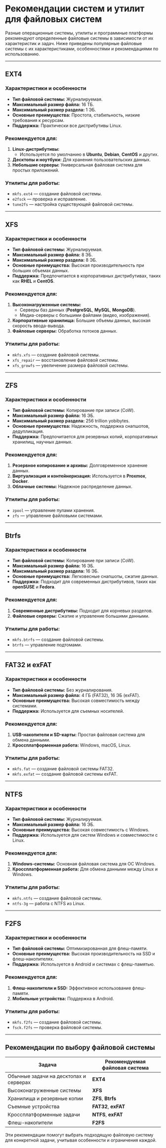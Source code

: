 
# Рекомендации систем и утилит для файловых систем

Разные операционные системы, утилиты и программные платформы рекомендуют определенные файловые системы в зависимости от их характеристик и задач. Ниже приведены популярные файловые системы с их характеристиками, особенностями и рекомендациями по использованию.

---

## EXT4

### Характеристики и особенности
- **Тип файловой системы:** Журналируемая.
- **Максимальный размер файла:** 16 ТБ.
- **Максимальный размер раздела:** 1 ЭБ.
- **Основные преимущества:** Простота, стабильность, низкие требования к ресурсам.
- **Поддержка:** Практически все дистрибутивы Linux.

### Рекомендуется для:
1. **Linux-дистрибутивы:**
   - Используется по умолчанию в **Ubuntu**, **Debian**, **CentOS** и других.
2. **Десктопы и ноутбуки:** Для хранения пользовательских данных.
3. **Небольшие серверы:** Универсальная файловая система для простых приложений.

### Утилиты для работы:
- `mkfs.ext4` — создание файловой системы.
- `e2fsck` — проверка и исправление.
- `tune2fs` — настройка существующей файловой системы.

---

## XFS

### Характеристики и особенности
- **Тип файловой системы:** Журналируемая.
- **Максимальный размер файла:** 8 ЭБ.
- **Максимальный размер раздела:** 8 ЭБ.
- **Основные преимущества:** Высокая производительность при больших объемах данных.
- **Поддержка:** Предпочитается в корпоративных дистрибутивах, таких как **RHEL** и **CentOS**.

### Рекомендуется для:
1. **Высоконагруженные системы:**
   - Серверы баз данных (**PostgreSQL**, **MySQL**, **MongoDB**).
   - Медиа-серверы с большими файлами (видео, изображения).
2. **Корпоративные хранилища:** Большие объемы данных, высокая скорость ввода-вывода.
3. **Файловые серверы:** Обработка потоков данных.

### Утилиты для работы:
- `mkfs.xfs` — создание файловой системы.
- `xfs_repair` — восстановление файловой системы.
- `xfs_growfs` — увеличение размера файловой системы.

---

## ZFS

### Характеристики и особенности
- **Тип файловой системы:** Копирование при записи (CoW).
- **Максимальный размер файла:** 16 ЭБ.
- **Максимальный размер раздела:** 256 trillion yobibytes.
- **Основные преимущества:** Надежность, поддержка снапшотов, дедупликация.
- **Поддержка:** Предпочитается для резервных копий, корпоративных хранилищ, научных данных.

### Рекомендуется для:
1. **Резервное копирование и архивы:** Долговременное хранение данных.
2. **Виртуализация и контейнеризация:** Используется в **Proxmox**, **Docker**.
3. **Облачные системы:** Надежное распределение данных.

### Утилиты для работы:
- `zpool` — управление пулами хранения.
- `zfs` — управление файловыми системами.

---

## Btrfs

### Характеристики и особенности
- **Тип файловой системы:** Копирование при записи (CoW).
- **Максимальный размер файла:** 16 ЭБ.
- **Максимальный размер раздела:** 16 ЭБ.
- **Основные преимущества:** Легковесные снапшоты, сжатие данных.
- **Поддержка:** Подходит для современных дистрибутивов, таких как **openSUSE** и **Fedora**.

### Рекомендуется для:
1. **Современные дистрибутивы:** Подходит для корневых разделов.
2. **Файловые серверы:** Сжатие и управление большими данными.

### Утилиты для работы:
- `mkfs.btrfs` — создание файловой системы.
- `btrfs` — управление подтомами.

---

## FAT32 и exFAT

### Характеристики и особенности
- **Тип файловой системы:** Без журналирования.
- **Максимальный размер файла:** 4 ГБ (FAT32), 16 ЭБ (exFAT).
- **Основные преимущества:** Высокая совместимость между системами.
- **Поддержка:** Используется для съемных носителей.

### Рекомендуется для:
1. **USB-накопители и SD-карты:** Простая файловая система для обмена данными.
2. **Кроссплатформенная работа:** Windows, macOS, Linux.

### Утилиты для работы:
- `mkfs.fat` — создание файловой системы FAT32.
- `mkfs.exfat` — создание файловой системы exFAT.

---

## NTFS

### Характеристики и особенности
- **Тип файловой системы:** Журналируемая.
- **Максимальный размер файла:** 16 ЭБ.
- **Основные преимущества:** Высокая совместимость с Windows.
- **Поддержка:** Используется для систем Windows и совместимости с Linux.

### Рекомендуется для:
1. **Windows-системы:** Основная файловая система для ОС Windows.
2. **Кроссплатформенная работа:** Для обмена данными между Linux и Windows.

### Утилиты для работы:
- `mkfs.ntfs` — создание файловой системы.
- `ntfs-3g` — работа с NTFS из Linux.

---

## F2FS

### Характеристики и особенности
- **Тип файловой системы:** Оптимизированная для флеш-памяти.
- **Основные преимущества:** Высокая производительность на SSD и флеш-накопителях.
- **Поддержка:** Используется в Android и системах с флеш-памятью.

### Рекомендуется для:
1. **Флеш-накопители и SSD:** Эффективное использование флеш-памяти.
2. **Мобильные устройства:** Поддержка в Android.

### Утилиты для работы:
- `mkfs.f2fs` — создание файловой системы.
- `fsck.f2fs` — проверка файловой системы.

---

## Рекомендации по выбору файловой системы

| **Задача**                             | **Рекомендуемая файловая система**        |
|----------------------------------------|-------------------------------------------|
| Обычные задачи на десктопах и серверах | **EXT4**                                  |
| Высоконагруженные системы              | **XFS**                                   |
| Хранилища и резервные копии            | **ZFS**, **Btrfs**                        |
| Съемные устройства                     | **FAT32**, **exFAT**                      |
| Кроссплатформенные задачи              | **NTFS**, **exFAT**                       |
| Флеш-накопители                        | **F2FS**                                  |

Эти рекомендации помогут выбрать подходящую файловую систему для конкретной задачи, учитывая особенности и ограничения каждой.
